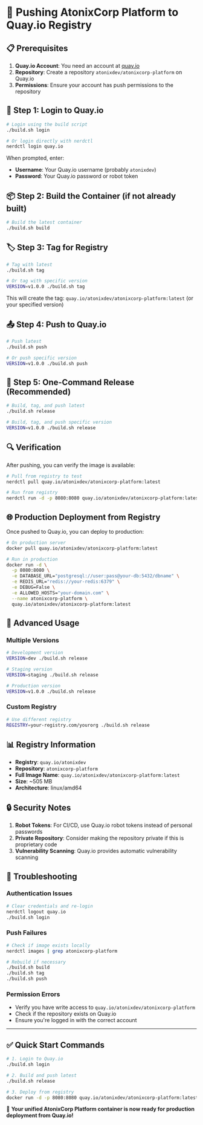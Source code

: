 # 🚢 Pushing AtonixCorp Platform to Quay.io Registry

## 📋 Prerequisites

1. **Quay.io Account**: You need an account at [quay.io](https://quay.io)
2. **Repository**: Create a repository `atonixdev/atonixcorp-platform` on Quay.io
3. **Permissions**: Ensure your account has push permissions to the repository

## 🔐 Step 1: Login to Quay.io

```bash
# Login using the build script
./build.sh login

# Or login directly with nerdctl
nerdctl login quay.io
```

When prompted, enter:
- **Username**: Your Quay.io username (probably `atonixdev`)
- **Password**: Your Quay.io password or robot token

## 📦 Step 2: Build the Container (if not already built)

```bash
# Build the latest container
./build.sh build
```

## 🏷️ Step 3: Tag for Registry

```bash
# Tag with latest
./build.sh tag

# Or tag with specific version
VERSION=v1.0.0 ./build.sh tag
```

This will create the tag: `quay.io/atonixdev/atonixcorp-platform:latest` (or your specified version)

## 📤 Step 4: Push to Quay.io

```bash
# Push latest
./build.sh push

# Or push specific version
VERSION=v1.0.0 ./build.sh push
```

## 🚀 Step 5: One-Command Release (Recommended)

```bash
# Build, tag, and push latest
./build.sh release

# Build, tag, and push specific version
VERSION=v1.0.0 ./build.sh release
```

## 🔍 Verification

After pushing, you can verify the image is available:

```bash
# Pull from registry to test
nerdctl pull quay.io/atonixdev/atonixcorp-platform:latest

# Run from registry
nerdctl run -d -p 8080:8080 quay.io/atonixdev/atonixcorp-platform:latest
```

## 🌐 Production Deployment from Registry

Once pushed to Quay.io, you can deploy to production:

```bash
# On production server
docker pull quay.io/atonixdev/atonixcorp-platform:latest

# Run in production
docker run -d \
  -p 8080:8080 \
  -e DATABASE_URL="postgresql://user:pass@your-db:5432/dbname" \
  -e REDIS_URL="redis://your-redis:6379" \
  -e DEBUG=False \
  -e ALLOWED_HOSTS="your-domain.com" \
  --name atonixcorp-platform \
  quay.io/atonixdev/atonixcorp-platform:latest
```

## 🔧 Advanced Usage

### Multiple Versions

```bash
# Development version
VERSION=dev ./build.sh release

# Staging version  
VERSION=staging ./build.sh release

# Production version
VERSION=v1.0.0 ./build.sh release
```

### Custom Registry

```bash
# Use different registry
REGISTRY=your-registry.com/yourorg ./build.sh release
```

## 📊 Registry Information

- **Registry**: `quay.io/atonixdev`
- **Repository**: `atonixcorp-platform`
- **Full Image Name**: `quay.io/atonixdev/atonixcorp-platform:latest`
- **Size**: ~505 MB
- **Architecture**: linux/amd64

## 🔒 Security Notes

1. **Robot Tokens**: For CI/CD, use Quay.io robot tokens instead of personal passwords
2. **Private Repository**: Consider making the repository private if this is proprietary code
3. **Vulnerability Scanning**: Quay.io provides automatic vulnerability scanning

## 🚨 Troubleshooting

### Authentication Issues
```bash
# Clear credentials and re-login
nerdctl logout quay.io
./build.sh login
```

### Push Failures
```bash
# Check if image exists locally
nerdctl images | grep atonixcorp-platform

# Rebuild if necessary
./build.sh build
./build.sh tag
./build.sh push
```

### Permission Errors
- Verify you have write access to `quay.io/atonixdev/atonixcorp-platform`
- Check if the repository exists on Quay.io
- Ensure you're logged in with the correct account

---

## ✅ Quick Start Commands

```bash
# 1. Login to Quay.io
./build.sh login

# 2. Build and push latest
./build.sh release

# 3. Deploy from registry
docker run -d -p 8080:8080 quay.io/atonixdev/atonixcorp-platform:latest
```

🎉 **Your unified AtonixCorp Platform container is now ready for production deployment from Quay.io!**